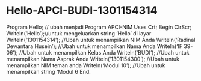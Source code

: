 ﻿# Hello-APCI-BUDI-1301154314
 Program Hello; // ubah menjadi Program APCI-NIM
            Uses Crt;
            Begin
                ClrScr;
                Writeln(‘Hello’);//untuk mengeluarkan string ‘Hello’ di layar
                Writeln(‘1301154314’); //Ubah untuk menampilkan NIM Anda
                Writeln(‘Radinal Dewantara Husein’); //Ubah untuk menampilkan Nama Anda
                Writeln(‘IF 39-06’); //Ubah untuk menampilkan Kelas Anda
                Writeln(‘BUDI’); //Ubah untuk menampilkan Nama Asprak Anda
                Writeln(‘1301154300’); //Ubah untuk menampilkan NIM teman anda
                Writeln(‘Modul 10’); //Ubah untuk menampilkan string ‘Modul 6
            End.

